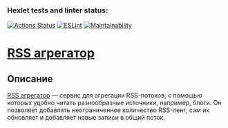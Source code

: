 ### Hexlet tests and linter status:
[![Actions Status](https://github.com/Wicked93/frontend-project-11/workflows/hexlet-check/badge.svg)](https://github.com/Wicked93/frontend-project-11/actions)
[![ESLint](https://github.com/Wicked93/frontend-project-11/actions/workflows/ESLint.yml/badge.svg)](https://github.com/Wicked93/frontend-project-11/actions/workflows/ESLint.yml)
[![Maintainability](https://api.codeclimate.com/v1/badges/f86246cb482e4c257649/maintainability)](https://codeclimate.com/github/Wicked93/frontend-project-11/maintainability)

# [RSS агрегатор](https://frontend-project-11-wicked93.vercel.app)

## Описание
[RSS агрегатор](https://frontend-project-11-wicked93.vercel.app) — сервис для агрегации RSS-потоков, с помощью которых удобно читать разнообразные источники, например, блоги. Он позволяет добавлять неограниченное количество RSS-лент, сам их обновляет и добавляет новые записи в общий поток.
